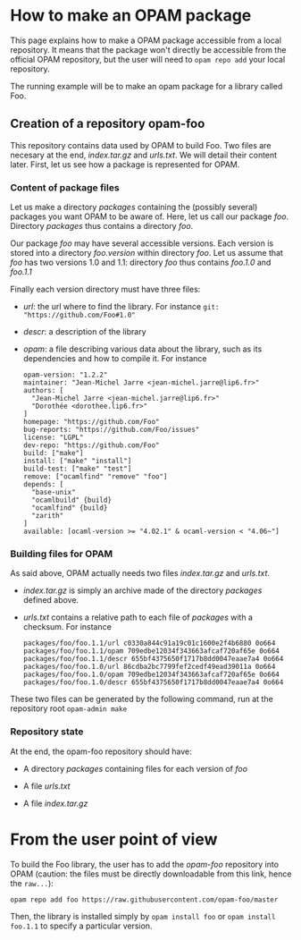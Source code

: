 # How to make an OPAM package

This page explains how to make a OPAM package accessible from a local repository.
It means that the package won't directly be accessible from the official OPAM repository, but the user will need to `opam repo add` your local repository.

The running example will be to make an opam package for a library called Foo.

## Creation of a repository opam-foo

This repository contains data used by OPAM to build Foo.
Two files are necesary at the end, _index.tar.gz_ and _urls.txt_.
We will detail their content later.
First, let us see how a package is represented for OPAM.

### Content of package files
Let us make a directory _packages_ containing the (possibly several) packages you want OPAM to be aware of.
Here, let us call our package _foo_. Directory _packages_ thus contains a directory _foo_.

Our package _foo_ may have several accessible versions.
Each version is stored into a directory _foo.version_ within directory _foo_.
Let us assume that _foo_ has two versions 1.0 and 1.1: directory _foo_ thus contains _foo.1.0_ and _foo.1.1_

Finally each version directory must have three files:

* _url_: the url where to find the library. For instance
    `git: "https://github.com/Foo#1.0"`

* _descr_: a description of the library

* _opam_: a file describing various data about the library, such as its dependencies and how to compile it. For instance

    ```
    opam-version: "1.2.2"
    maintainer: "Jean-Michel Jarre <jean-michel.jarre@lip6.fr>"
    authors: [
      "Jean-Michel Jarre <jean-michel.jarre@lip6.fr>"
      "Dorothée <dorothee.lip6.fr>"
    ]
    homepage: "https://github.com/Foo"
    bug-reports: "https://github.com/Foo/issues"
    license: "LGPL"
    dev-repo: "https://github.com/Foo"
    build: ["make"]
    install: ["make" "install"]
    build-test: ["make" "test"]
    remove: ["ocamlfind" "remove" "foo"]
    depends: [
      "base-unix"
      "ocamlbuild" {build}
      "ocamlfind" {build}
      "zarith"
    ]
    available: [ocaml-version >= "4.02.1" & ocaml-version < "4.06~"]
    ```

### Building files for OPAM

As said above, OPAM actually needs two files _index.tar.gz_ and _urls.txt_.

* _index.tar.gz_ is simply an archive made of the directory _packages_ defined above.

* _urls.txt_ contains a relative path to each file of _packages_ with a checksum. For instance

    ```
    packages/foo/foo.1.1/url c0330a844c91a19c01c1600e2f4b6880 0o664
    packages/foo/foo.1.1/opam 709edbe12034f343663afcaf720af65e 0o664
    packages/foo/foo.1.1/descr 655bf4375650f1717b8dd0047eaae7a4 0o664
    packages/foo/foo.1.0/url 86cdba2bc7799fef2cedf49ead39011a 0o664
    packages/foo/foo.1.0/opam 709edbe12034f343663afcaf720af65e 0o664
    packages/foo/foo.1.0/descr 655bf4375650f1717b8dd0047eaae7a4 0o664
    ```

These two files can be generated by the following command, run at the repository root
    `opam-admin make`

### Repository state
At the end, the opam-foo repository should have:

* A directory _packages_ containing files for each version of _foo_

* A file _urls.txt_

* A file _index.tar.gz_

# From the user point of view

To build the Foo library, the user has to add the _opam-foo_ repository into OPAM (caution: the files must be directly downloadable from this link, hence the `raw...`):

`opam repo add foo https://raw.githubusercontent.com/opam-foo/master`

Then, the library is installed simply by `opam install foo` or `opam install foo.1.1` to specify a particular version.
